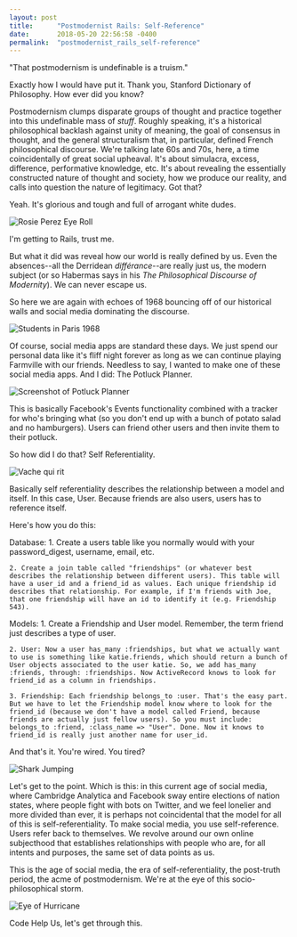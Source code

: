 ```yaml
---
layout: post
title:      "Postmodernist Rails: Self-Reference"
date:       2018-05-20 22:56:58 -0400
permalink:  "postmodernist_rails_self-reference"
---
```


"That postmodernism is undefinable is a truism."

Exactly how I would have put it. Thank you, Stanford Dictionary of Philosophy. How ever did you know?

Postmodernism clumps disparate groups of thought and practice together into this undefinable mass of *stuff*. Roughly speaking, it's a historical philosophical backlash against unity of meaning, the goal of consensus in thought, and the general structuralism that, in particular, defined French philosophical discourse. We're talking late 60s and 70s, here, a time coincidentally of great social upheaval. It's about simulacra, excess, difference, performative knowledge, etc. It's about revealing the essentially constructed nature of thought and society, how we produce our reality, and calls into question the nature of legitimacy. Got that?

Yeah. It's glorious and tough and full of arrogant white dudes.

![Rosie Perez Eye Roll](https://i.imgur.com/w3n3T1S.gif)

I'm getting to Rails, trust me.

But what it did was reveal how our world is really defined by us. Even the absences--all the Derridean *différance*--are really just us, the modern subject (or so Habermas says in his *The Philosophical Discourse of Modernity*). We can never escape us.

So here we are again with echoes of 1968 bouncing off of our historical walls and social media dominating the discourse.

![Students in Paris 1968](https://i.imgur.com/BPxiQ66.jpg)

Of course, social media apps are standard these days. We just spend our personal data like it's fliff night forever as long as we can continue playing Farmville with our friends. Needless to say, I wanted to make one of these social media apps. And I did: The Potluck Planner.

![Screenshot of Potluck Planner](https://i.imgur.com/mYqFfZR.png)

This is basically Facebook's Events functionality combined with a tracker for who's bringing what (so you don't end up with a bunch of potato salad and no hamburgers). Users can friend other users and then invite them to their potluck.

So how did I do that? Self Referentiality.

![Vache qui rit](https://i.imgur.com/3xhE2e5.gif)

Basically self referentiality describes the relationship between a model and itself. In this case, User. Because friends are also users, users has to reference itself.

Here's how you do this:

  Database:
    1. Create a users table like you normally would with your password_digest, username, email, etc.

    2. Create a join table called "friendships" (or whatever best describes the relationship between different users). This table will have a user_id and a friend_id as values. Each unique friendship id describes that relationship. For example, if I'm friends with Joe, that one friendship will have an id to identify it (e.g. Friendship 543).

  Models:
    1. Create a Friendship and User model. Remember, the term friend just describes a type of user.

    2. User: Now a user has_many :friendships, but what we actually want to use is something like katie.friends, which should return a bunch of User objects associated to the user katie. So, we add has_many :friends, through: :friendships. Now ActiveRecord knows to look for friend_id as a column in friendships.

    3. Friendship: Each friendship belongs_to :user. That's the easy part. But we have to let the Friendship model know where to look for the friend_id (because we don't have a model called Friend, because friends are actually just fellow users). So you must include: belongs_to :friend, :class_name => "User". Done. Now it knows to friend_id is really just another name for user_id.

  And that's it. You're wired. You tired?

  ![Shark Jumping](https://i.imgur.com/zb7lfOt.gif)

  Let's get to the point. Which is this: in this current age of social media, where Cambridge Analytica and Facebook sway entire elections of nation states, where people fight with bots on Twitter, and we feel lonelier and more divided than ever, it is perhaps not coincidental that the model for all of this is self-referentiality. To make social media, you use self-reference. Users refer back to themselves. We revolve around our own online subjecthood that establishes relationships with people who are, for all intents and purposes, the same set of data points as us.

  This is the age of social media, the era of self-referentiality, the post-truth period, the acme of postmodernism. We're at the eye of this socio-philosophical storm.

  ![Eye of Hurricane](https://i.imgur.com/LP5FqNI.gif)

  Code Help Us, let's get through this.

